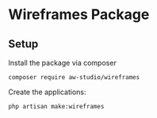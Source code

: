 # Wireframes Package

## Setup

Install the package via composer

```shell
composer require aw-studio/wireframes
```

Create the applications:

```shell
php artisan make:wireframes
```
